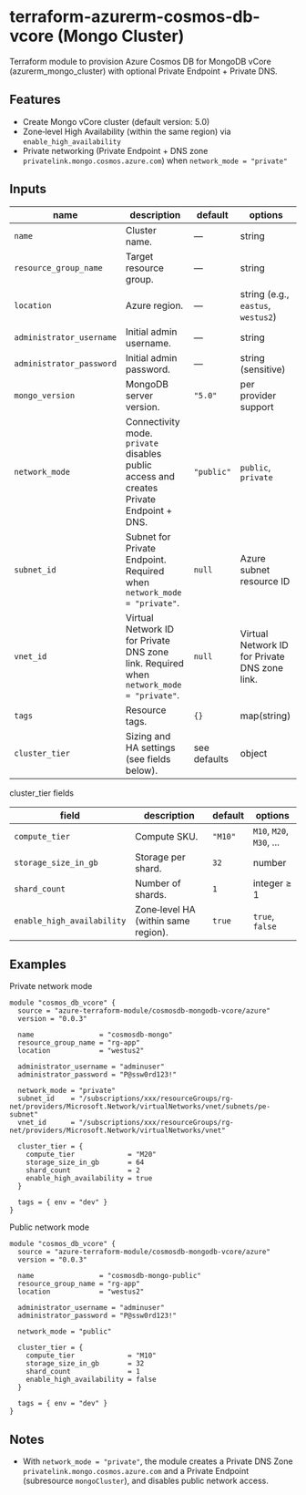 # terraform-azurerm-cosmos-db-vcore (Mongo Cluster)

Terraform module to provision Azure Cosmos DB for MongoDB vCore (azurerm_mongo_cluster) with optional Private Endpoint + Private DNS.

## Features
- Create Mongo vCore cluster (default version: 5.0)
- Zone‑level High Availability (within the same region) via `enable_high_availability`
- Private networking (Private Endpoint + DNS zone `privatelink.mongo.cosmos.azure.com`) when `network_mode = "private"`

## Inputs

| name | description | default | options |
| --- | --- | --- | --- |
| `name` | Cluster name. | — | string |
| `resource_group_name` | Target resource group. | — | string |
| `location` | Azure region. | — | string (e.g., `eastus`, `westus2`) |
| `administrator_username` | Initial admin username. | — | string |
| `administrator_password` | Initial admin password. | — | string (sensitive) |
| `mongo_version` | MongoDB server version. | `"5.0"` | per provider support |
| `network_mode` | Connectivity mode. `private` disables public access and creates Private Endpoint + DNS. | `"public"` | `public`, `private` |
| `subnet_id` | Subnet for Private Endpoint. Required when `network_mode = "private"`. | `null` | Azure subnet resource ID |
| `vnet_id` | Virtual Network ID for Private DNS zone link. Required when `network_mode = "private"`. | `null` | Virtual Network ID for Private DNS zone link. |
| `tags` | Resource tags. | `{}` | map(string) |
| `cluster_tier` | Sizing and HA settings (see fields below). | see defaults | object |

cluster_tier fields

| field | description | default | options |
| --- | --- | --- | --- |
| `compute_tier` | Compute SKU. | `"M10"` | `M10`, `M20`, `M30`, ... |
| `storage_size_in_gb` | Storage per shard. | `32` | number |
| `shard_count` | Number of shards. | `1` | integer ≥ 1 |
| `enable_high_availability` | Zone‑level HA (within same region). | `true` | `true`, `false` |

## Examples

Private network mode
```hcl
module "cosmos_db_vcore" {
  source = "azure-terraform-module/cosmosdb-mongodb-vcore/azure"
  version = "0.0.3"

  name                = "cosmosdb-mongo"
  resource_group_name = "rg-app"
  location            = "westus2"

  administrator_username = "adminuser"
  administrator_password = "P@ssw0rd123!"

  network_mode = "private"
  subnet_id    = "/subscriptions/xxx/resourceGroups/rg-net/providers/Microsoft.Network/virtualNetworks/vnet/subnets/pe-subnet"
  vnet_id      = "/subscriptions/xxx/resourceGroups/rg-net/providers/Microsoft.Network/virtualNetworks/vnet"

  cluster_tier = {
    compute_tier             = "M20"
    storage_size_in_gb       = 64
    shard_count              = 2
    enable_high_availability = true
  }

  tags = { env = "dev" }
}
```

Public network mode
```hcl
module "cosmos_db_vcore" {
  source = "azure-terraform-module/cosmosdb-mongodb-vcore/azure"
  version = "0.0.3"

  name                = "cosmosdb-mongo-public"
  resource_group_name = "rg-app"
  location            = "westus2"

  administrator_username = "adminuser"
  administrator_password = "P@ssw0rd123!"

  network_mode = "public"

  cluster_tier = {
    compute_tier             = "M10"
    storage_size_in_gb       = 32
    shard_count              = 1
    enable_high_availability = false
  }

  tags = { env = "dev" }
}
```

## Notes
- With `network_mode = "private"`, the module creates a Private DNS Zone `privatelink.mongo.cosmos.azure.com` and a Private Endpoint (subresource `mongoCluster`), and disables public network access.
